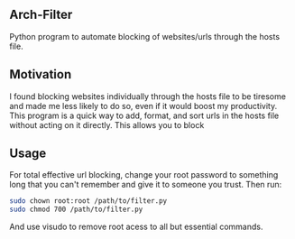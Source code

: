 ## Arch-Filter

Python program to automate blocking of websites/urls through the hosts file.

## Motivation

I found blocking websites individually through the hosts file to be tiresome and made me less likely to do so, even if it would boost my productivity. This program is a quick way to add, format, and sort urls in the hosts file without acting on it directly. This allows you to block 

## Usage

For total effective url blocking, change your root password to something long that you can't remember and give it to someone you trust. Then run: 

```bash
sudo chown root:root /path/to/filter.py
sudo chmod 700 /path/to/filter.py
```

And use visudo to remove root acess to all but essential commands. 

